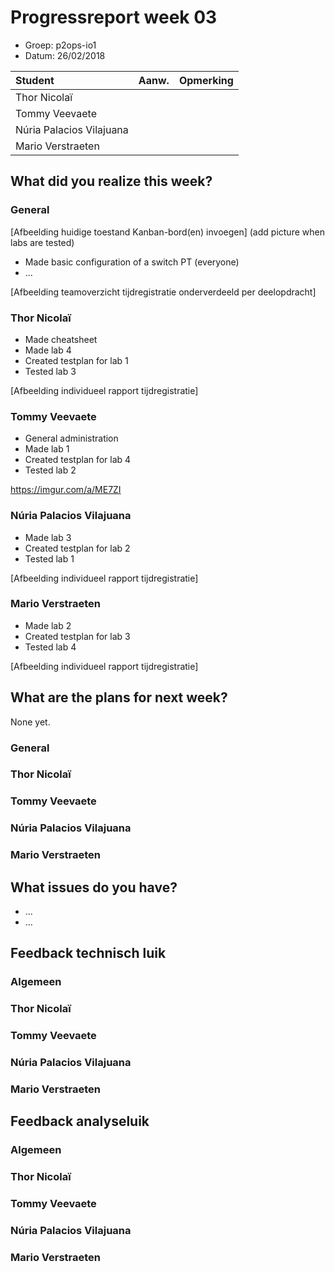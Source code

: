 # Progressreport week 03

* Groep: p2ops-io1
* Datum: 26/02/2018

| Student  | Aanw. | Opmerking |
| :---     | :---  | :---      |
| Thor Nicolaï |       |           |
| Tommy Veevaete |       |           |
| Núria Palacios Vilajuana	 |      |           |
| Mario Verstraeten	 |      |           |

## What did you realize this week?
### General

[Afbeelding huidige toestand Kanban-bord(en) invoegen]
(add picture when labs are tested)
* Made basic configuration of a switch PT (everyone)
* ...

[Afbeelding teamoverzicht tijdregistratie onderverdeeld per deelopdracht]

### Thor Nicolaï
* Made cheatsheet
* Made lab 4
* Created testplan for lab 1
* Tested lab 3

[Afbeelding individueel rapport tijdregistratie]

### Tommy Veevaete
* General administration
* Made lab 1
* Created testplan for lab 4
* Tested lab 2

https://imgur.com/a/ME7ZI

### Núria Palacios Vilajuana
* Made lab 3
* Created testplan for lab 2
* Tested lab 1

[Afbeelding individueel rapport tijdregistratie]

### Mario Verstraeten
* Made lab 2
* Created testplan for lab 3
* Tested lab 4

[Afbeelding individueel rapport tijdregistratie]

## What are the plans for next week?
None yet.

### General

### Thor Nicolaï 
### Tommy Veevaete
### Núria Palacios Vilajuana
### Mario Verstraeten

## What issues do you have?
* ...
* ...

## Feedback technisch luik

### Algemeen

### Thor Nicolaï 
### Tommy Veevaete
### Núria Palacios Vilajuana
### Mario Verstraeten

## Feedback analyseluik

### Algemeen

### Thor Nicolaï 
### Tommy Veevaete
### Núria Palacios Vilajuana
### Mario Verstraeten

